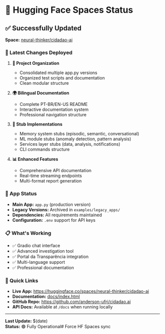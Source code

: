 # 🤗 Hugging Face Spaces Status

## ✅ Successfully Updated

**Space:** [neural-thinker/cidadao-ai](https://huggingface.co/spaces/neural-thinker/cidadao-ai)

### 🚀 Latest Changes Deployed

1. **📁 Project Organization**
   - Consolidated multiple app.py versions
   - Organized test scripts and documentation
   - Clean modular structure

2. **🌍 Bilingual Documentation**
   - Complete PT-BR/EN-US README
   - Interactive documentation system
   - Professional navigation structure

3. **🧠 Stub Implementations**
   - Memory system stubs (episodic, semantic, conversational)
   - ML module stubs (anomaly detection, pattern analysis)
   - Services layer stubs (data, analysis, notifications)
   - CLI commands structure

4. **📊 Enhanced Features**
   - Comprehensive API documentation
   - Real-time streaming endpoints
   - Multi-format report generation

### 🔧 App Status
- **Main App:** `app.py` (production version)
- **Legacy Versions:** Archived in `examples/legacy_apps/`
- **Dependencies:** All requirements maintained
- **Configuration:** `.env` support for API keys

### 📋 What's Working
- ✅ Gradio chat interface
- ✅ Advanced investigation tool
- ✅ Portal da Transparência integration
- ✅ Multi-language support
- ✅ Professional documentation

### 🔗 Quick Links
- **Live App:** https://huggingface.co/spaces/neural-thinker/cidadao-ai
- **Documentation:** [docs/index.html](docs/index.html)
- **GitHub Repo:** https://github.com/anderson-ufrj/cidadao.ai
- **API Docs:** Available at `/docs` when running locally

---

**Last Update:** $(date)  
**Status:** 🟢 Fully Operational# Force HF Spaces sync
